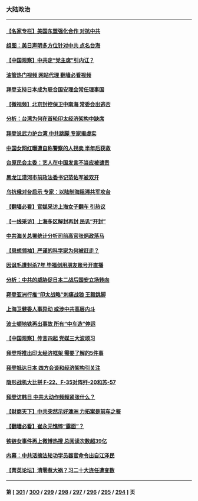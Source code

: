 ### 大陆政治
---
#### [【名家专栏】美国东盟强化合作 对抗中共](../../pages/ncid277/n13743580.md?05240445) 
#### [组图：美日声明多方位针对中共 点名台海](../../pages/ncid277/n13743686.md?05240445) 
#### [【中国观察】中共定“党主席”引内讧？](../../pages/ncid277/n13743624.md?05240445) 
#### [油管热门视频 网站代理 翻墙必看视频](http://209.222.30.114:81/youtube.html?05240445)
#### [拜登支持日本成为联合国安理会常任理事国](../../pages/ncid277/n13743703.md?05240445) 
#### [【微视频】北京封控保卫中南海 常委会出逃否](../../pages/ncid277/n13743655.md?05240445) 
#### [分析：台湾为何在首轮印太经济架构中缺席](../../pages/ncid277/n13743557.md?05240445) 
#### [拜登说武力护台湾 中共跳脚 专家揭虚实](../../pages/ncid277/n13743620.md?05240445) 
#### [中国女网红曝遭自称警察的人拐卖 半年后获救](../../pages/ncid277/n13743517.md?05240445) 
#### [台原民会主委：艺人在中国发言不当应被谴责](../../pages/ncid277/n13743377.md?05240445) 
#### [黑龙江漠河市前政法委书记范佑军被双开](../../pages/ncid277/n13743493.md?05240445) 
#### [乌抗俄对台启示 专家：以陆制海阻滞共军攻台](../../pages/ncid277/n13743150.md?05240445) 
#### [【翻墙必看】官媒采访上海女子翻车 引热议](../../pages/ncid277/n13743168.md?05240445) 
#### [【一线采访】上海多区解封再封 民讥“开封”](../../pages/ncid277/n13743050.md?05240445) 
#### [中共海关总署统计分析司前高官张炳政落马](../../pages/ncid277/n13743152.md?05240445) 
#### [【思想领袖】严谨的科学家为何被赶走？](../../pages/ncid277/n13738767.md?05240445) 
#### [因讽毛遭封杀7年 毕福剑用朋友账号开直播](../../pages/ncid277/n13743003.md?05240445) 
#### [分析：中共的威胁促日本二战后国安立场转向](../../pages/ncid277/n13743005.md?05240445) 
#### [拜登亚洲行推“印太战略”刺痛战狼 王毅跳脚](../../pages/ncid277/n13742968.md?05240445) 
#### [上海卫健委人事异动 或涉中共高层内斗](../../pages/ncid277/n13742964.md?05240445) 
#### [波士顿地铁再出事故 所有“中车造”停运](../../pages/ncid277/n13742953.md?05240445) 
#### [【中国观察】传言四起 党媒三大波颂习](../../pages/ncid277/n13742942.md?05240445) 
#### [拜登将推出印太经济框架 需要了解的5件事](../../pages/ncid277/n13742522.md?05240445) 
#### [拜登抵达日本 四方会谈和经济架构引关注](../../pages/ncid277/n13742788.md?05240445) 
#### [隐形战机大比拼 F-22、F-35对阵歼-20和苏-57](../../pages/ncid277/n13730745.md?05240445) 
#### [拜登访韩日 中共大动作频频紧张什么？](../../pages/ncid277/n13741055.md?05240445) 
#### [【财商天下】中共突然示好澳洲 力拓案是前车之鉴](../../pages/ncid277/n13742310.md?05240445) 
#### [【翻墙必看】崔永元憔悴“露面”？](../../pages/ncid277/n13742498.md?05240445) 
#### [铁链女事件再上微博热搜 总阅读次数超39亿](../../pages/ncid277/n13742497.md?05240445) 
#### [内幕：中共活摘法轮功学员器官命令出自江泽民](../../pages/ncid277/n13732909.md?05240445) 
#### [【菁英论坛】清零惹大祸？习二十大连任遭变数](../../pages/ncid277/n13742371.md?05240445) 

---
#### 第 [ [301](./301.md?05240445) / [300](./300.md?05240445) / [299](./299.md?05240445) / [298](./298.md?05240445) / [297](./297.md?05240445) / [296](./296.md?05240445) / [295](./295.md?05240445) / [294](./294.md?05240445) ] 页
